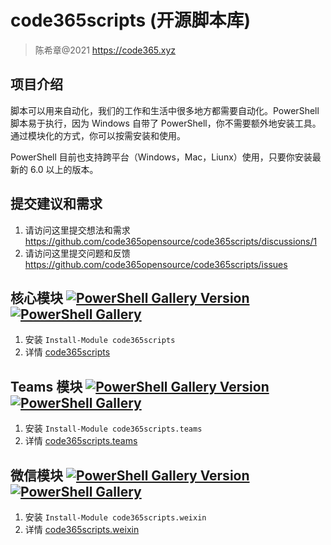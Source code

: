 # code365scripts (开源脚本库)

> 陈希章@2021 <https://code365.xyz>

## 项目介绍

脚本可以用来自动化，我们的工作和生活中很多地方都需要自动化。PowerShell 脚本易于执行，因为 Windows 自带了 PowerShell，你不需要额外地安装工具。通过模块化的方式，你可以按需安装和使用。

PowerShell 目前也支持跨平台（Windows，Mac，Liunx）使用，只要你安装最新的 6.0 以上的版本。

## 提交建议和需求

1. 请访问这里提交想法和需求 <https://github.com/code365opensource/code365scripts/discussions/1>
1. 请访问这里提交问题和反馈 <https://github.com/code365opensource/code365scripts/issues>

## 核心模块 [![PowerShell Gallery Version](https://img.shields.io/powershellgallery/v/code365scripts?label=code365scripts)](https://www.powershellgallery.com/packages/code365scripts) [![PowerShell Gallery](https://img.shields.io/powershellgallery/dt/code365scripts)](https://www.powershellgallery.com/packages/code365scripts)

1. 安装 `Install-Module code365scripts`
1. 详情 [code365scripts](./code365scripts/readme.md)

## Teams 模块 [![PowerShell Gallery Version](https://img.shields.io/powershellgallery/v/code365scripts.teams?label=code365scripts.teams)](https://www.powershellgallery.com/packages/code365scripts.teams) [![PowerShell Gallery](https://img.shields.io/powershellgallery/dt/code365scripts.teams)](https://www.powershellgallery.com/packages/code365scripts.teams)

1. 安装 `Install-Module code365scripts.teams`
1. 详情 [code365scripts.teams](./code365scripts.teams/readme.md)

## 微信模块 [![PowerShell Gallery Version](https://img.shields.io/powershellgallery/v/code365scripts.weixin?label=code365scripts.weixin)](https://www.powershellgallery.com/packages/code365scripts.weixin) [![PowerShell Gallery](https://img.shields.io/powershellgallery/dt/code365scripts.weixin)](https://www.powershellgallery.com/packages/code365scripts.weixin)

1. 安装 `Install-Module code365scripts.weixin`
1. 详情 [code365scripts.weixin](./code365scripts.weixin/readme.md)
